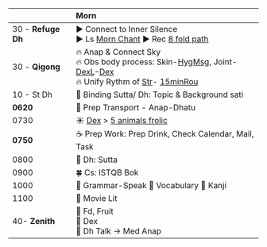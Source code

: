 |   | Morn                                                                  |
| :------- | :----------------------------------------------------------------------- |
| 30 - **Refuge Dh** | :arrow_forward: Connect to Inner Silence </br> :arrow_forward: Ls [Morn Chant](https://www.dhammatalks.org/chant_index.html) :arrow_forward: Rec [8 fold path](https://github.com/ThanhNguyen24590/Process/blob/main/README.md) |
| 30 - **Qigong** | :fire: Anap & Connect Sky </br>:fire: Obs body process: Skin-[HygMsg](https://github.com/ThanhNguyen24590/Process/blob/main/Body/HygMsg.md), Joint- [DexL](https://github.com/ThanhNguyen24590/Process/blob/main/Body/DexL.md)-[Dex](https://github.com/ThanhNguyen24590/Process/blob/main/Body/Dex.md)    </br>:fire: Unify Rythm of [Str](https://github.com/ThanhNguyen24590/Process/blob/main/Body/Str.md)- [15minRou](https://github.com/ThanhNguyen24590/Process/blob/main/Body/15minRou.md)    |
| 10 - St Dh | :orange_book: Binding Sutta/ Dh: Topic & Background sati|
| **0620** | :bus: Prep Transport - Anap-Dhatu   |
| 0730   | :sunny: [Dex](https://github.com/ThanhNguyen24590/Process/blob/main/Body/Dex.md) > [5 animals frolic](https://github.com/ThanhNguyen24590/Process/blob/main/Body/5-Animals.md) | 
| **0750**   | :coffee: Prep Work: Prep Drink, Check Calendar, Mail, Task |
| 0800 | :seedling: Dh: Sutta | 
| 0900 | :four_leaf_clover: Cs: ISTQB Bok|
| 1000 | :fallen_leaf: Grammar-Speak :cherry_blossom: Vocabulary :mount_fuji: Kanji
| 1100 | :art: Movie Lit|
| 40- **Zenith**  | :white_flower: Fd, Fruit </br>:white_flower: Dex </br>:white_flower: Dh Talk -> Med Anap |










